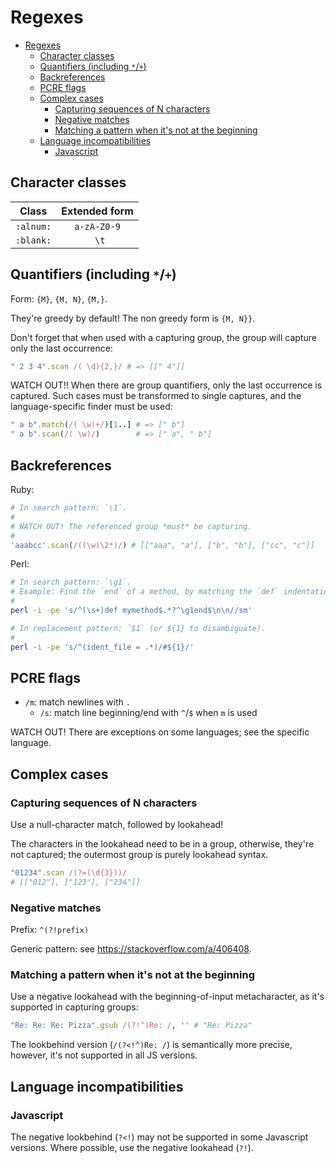 # Regexes

- [Regexes](#regexes)
  - [Character classes](#character-classes)
  - [Quantifiers (including `*`/`+`)](#quantifiers-including-)
  - [Backreferences](#backreferences)
  - [PCRE flags](#pcre-flags)
  - [Complex cases](#complex-cases)
    - [Capturing sequences of N characters](#capturing-sequences-of-n-characters)
    - [Negative matches](#negative-matches)
    - [Matching a pattern when it's not at the beginning](#matching-a-pattern-when-its-not-at-the-beginning)
  - [Language incompatibilities](#language-incompatibilities)
    - [Javascript](#javascript)

## Character classes

|   Class   | Extended form |
| :-------: | :-----------: |
| `:alnum:` |  `a-zA-Z0-9`  |
| `:blank:` |     ` \t`     |

## Quantifiers (including `*`/`+`)

Form: `{M}`, `{M, N}`, `{M,}`.

They're greedy by default! The non greedy form is `{M, N}}`.

Don't forget that when used with a capturing group, the group will capture only the last occurrence:

```ruby
" 2 3 4".scan /( \d){2,}/ # => [[" 4"]]
```

WATCH OUT!! When there are group quantifiers, only the last occurrence is captured. Such cases must be transformed to single captures, and the language-specific finder must be used:

```ruby
" a b".match(/( \w)+/)[1..] # => [" b"]
" a b".scan(/( \w)/)        # => [" a", " b"]
```

## Backreferences

Ruby:

```rb
# In search pattern: `\1`.
#
# WATCH OUT! The referenced group *must* be capturing.
#
'aaabcc'.scan(/((\w)\2*)/) # [["aaa", "a"], ["b", "b"], ["cc", "c"]]
```

Perl:

```sh
# In search pattern: `\g1`.
# Example: Find the `end` of a method, by matching the `def` indentation.
#
perl -i -pe 's/^(\s+)def mymethod$.*?^\g1end$\n\n//sm'

# In replacement pattern: `$1` (or ${1} to disambiguate).
#
perl -i -pe 's/^(ident_file = .*)/#${1}/'
```

## PCRE flags

- `/m`: match newlines with `.`
  - `/s`: match line beginning/end with `^`/`$` when `m` is used

WATCH OUT! There are exceptions on some languages; see the specific language.

## Complex cases

### Capturing sequences of N characters

Use a null-character match, followed by lookahead!

The characters in the lookahead need to be in a group, otherwise, they're not captured; the outermost group is purely lookahead syntax.

```ruby
"01234".scan /(?=(\d{3}))/
# [["012"], ["123"], ["234"]]
```

### Negative matches

Prefix: `^(?!prefix)`

Generic pattern: see https://stackoverflow.com/a/406408.

### Matching a pattern when it's not at the beginning

Use a negative lookahead with the beginning-of-input metacharacter, as it's supported in capturing groups:

```ruby
"Re: Re: Re: Pizza".gsub /(?!^)Re: /, '' # "Re: Pizza"
```

The lookbehind version (`/(?<!^)Re: /`) is semantically more precise, however, it's not supported in all JS versions.

## Language incompatibilities

### Javascript

The negative lookbehind (`?<!`) may not be supported in some Javascript versions. Where possible, use the negative lookahead (`?!`).
